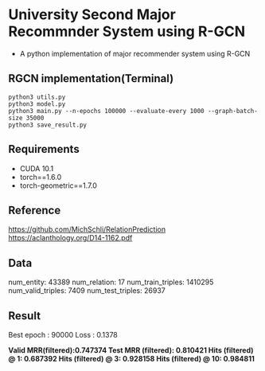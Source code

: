 # University Second Major Recommnder System using R-GCN

* A python implementation of major recommender system using R-GCN

## RGCN implementation(Terminal)
```
python3 utils.py
python3 model.py
python3 main.py --n-epochs 100000 --evaluate-every 1000 --graph-batch-size 35000
python3 save_result.py
```

## Requirements
* CUDA 10.1
* torch==1.6.0
* torch-geometric==1.7.0

## Reference
https://github.com/MichSchli/RelationPrediction   
https://aclanthology.org/D14-1162.pdf

## Data
num_entity: 43389
num_relation: 17
num_train_triples: 1410295
num_valid_triples: 7409
num_test_triples: 26937  

## Result

Best epoch : 90000
Loss : 0.1378





**Valid MRR(filtered):0.747374
Test MRR (filtered): 0.810421
Hits (filtered) @ 1: 0.687392
Hits (filtered) @ 3: 0.928158
**Hits (filtered) @ 10: 0.984811****


